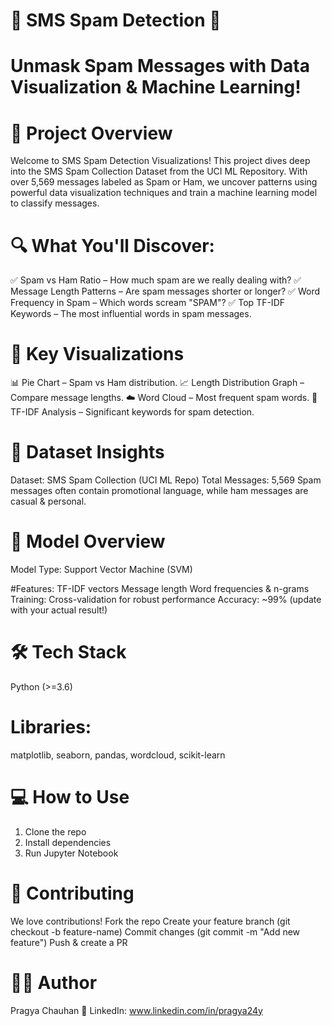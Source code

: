
# 📱 SMS Spam Detection 🚨
# Unmask Spam Messages with Data Visualization & Machine Learning!

# 🚀 Project Overview
Welcome to SMS Spam Detection Visualizations!
This project dives deep into the SMS Spam Collection Dataset from the UCI ML Repository. With over 5,569 messages labeled as Spam or Ham, we uncover patterns using powerful data visualization techniques and train a machine learning model to classify messages.

# 🔍 What You'll Discover:
✅ Spam vs Ham Ratio – How much spam are we really dealing with?
✅ Message Length Patterns – Are spam messages shorter or longer?
✅ Word Frequency in Spam – Which words scream "SPAM"?
✅ Top TF-IDF Keywords – The most influential words in spam messages.

# 🧩 Key Visualizations
📊 Pie Chart – Spam vs Ham distribution.
📈 Length Distribution Graph – Compare message lengths.
☁️ Word Cloud – Most frequent spam words.
🔑 TF-IDF Analysis – Significant keywords for spam detection.

# 🧪 Dataset Insights
Dataset: SMS Spam Collection (UCI ML Repo)
Total Messages: 5,569
Spam messages often contain promotional language, while ham messages are casual & personal.

# 🤖 Model Overview
Model Type: Support Vector Machine (SVM)

#Features:
TF-IDF vectors
Message length
Word frequencies & n-grams
Training: Cross-validation for robust performance
Accuracy: ~99% (update with your actual result!)

# 🛠 Tech Stack
Python (>=3.6)

# Libraries:
matplotlib, seaborn, pandas, wordcloud, scikit-learn

# 💻 How to Use
1. Clone the repo
2. Install dependencies
3. Run Jupyter Notebook

# 🤝 Contributing
We love contributions!
Fork the repo
Create your feature branch (git checkout -b feature-name)
Commit changes (git commit -m "Add new feature")
Push & create a PR

# 👩‍💻 Author
Pragya Chauhan
💼 LinkedIn: www.linkedin.com/in/pragya24y
